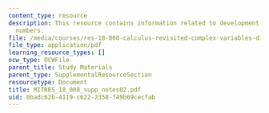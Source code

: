 ```yaml
---
content_type: resource
description: This resource contains information related to development of the complex
  numbers.
file: /media/courses/res-18-008-calculus-revisited-complex-variables-differential-equations-and-linear-algebra-fall-2011/0badc62b4119c6222358f49b69cecfab_MITRES_18_008_supp_notes02.pdf
file_type: application/pdf
learning_resource_types: []
ocw_type: OCWFile
parent_title: Study Materials
parent_type: SupplementalResourceSection
resourcetype: Document
title: MITRES_18_008_supp_notes02.pdf
uid: 0badc62b-4119-c622-2358-f49b69cecfab
---
```

